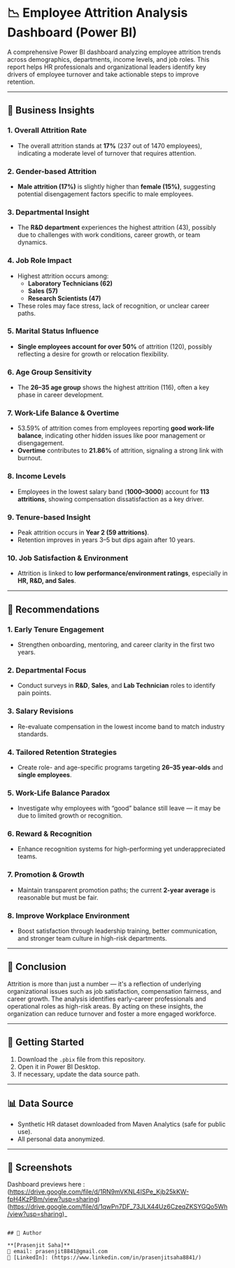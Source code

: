 # 📉 Employee Attrition Analysis Dashboard (Power BI)

A comprehensive Power BI dashboard analyzing employee attrition trends across demographics, departments, income levels, and job roles. This report helps HR professionals and organizational leaders identify key drivers of employee turnover and take actionable steps to improve retention.

---

## 🚀 Business Insights

### 1. Overall Attrition Rate
- The overall attrition stands at **17%** (237 out of 1470 employees), indicating a moderate level of turnover that requires attention.

### 2. Gender-based Attrition
- **Male attrition (17%)** is slightly higher than **female (15%)**, suggesting potential disengagement factors specific to male employees.

### 3. Departmental Insight
- The **R&D department** experiences the highest attrition (43), possibly due to challenges with work conditions, career growth, or team dynamics.

### 4. Job Role Impact
- Highest attrition occurs among:
  - **Laboratory Technicians (62)**
  - **Sales (57)**
  - **Research Scientists (47)**
- These roles may face stress, lack of recognition, or unclear career paths.

### 5. Marital Status Influence
- **Single employees account for over 50%** of attrition (120), possibly reflecting a desire for growth or relocation flexibility.

### 6. Age Group Sensitivity
- The **26–35 age group** shows the highest attrition (116), often a key phase in career development.

### 7. Work-Life Balance & Overtime
- 53.59% of attrition comes from employees reporting **good work-life balance**, indicating other hidden issues like poor management or disengagement.
- **Overtime** contributes to **21.86%** of attrition, signaling a strong link with burnout.

### 8. Income Levels
- Employees in the lowest salary band (**1000–3000**) account for **113 attritions**, showing compensation dissatisfaction as a key driver.

### 9. Tenure-based Insight
- Peak attrition occurs in **Year 2 (59 attritions)**.
- Retention improves in years 3–5 but dips again after 10 years.

### 10. Job Satisfaction & Environment
- Attrition is linked to **low performance/environment ratings**, especially in **HR, R&D, and Sales**.

---

## 🎯 Recommendations

### 1. Early Tenure Engagement
- Strengthen onboarding, mentoring, and career clarity in the first two years.

### 2. Departmental Focus
- Conduct surveys in **R&D**, **Sales**, and **Lab Technician** roles to identify pain points.

### 3. Salary Revisions
- Re-evaluate compensation in the lowest income band to match industry standards.

### 4. Tailored Retention Strategies
- Create role- and age-specific programs targeting **26–35 year-olds** and **single employees**.

### 5. Work-Life Balance Paradox
- Investigate why employees with “good” balance still leave — it may be due to limited growth or recognition.

### 6. Reward & Recognition
- Enhance recognition systems for high-performing yet underappreciated teams.

### 7. Promotion & Growth
- Maintain transparent promotion paths; the current **2-year average** is reasonable but must be fair.

### 8. Improve Workplace Environment
- Boost satisfaction through leadership training, better communication, and stronger team culture in high-risk departments.

---

## 🧠 Conclusion

Attrition is more than just a number — it's a reflection of underlying organizational issues such as job satisfaction, compensation fairness, and career growth. The analysis identifies early-career professionals and operational roles as high-risk areas. By acting on these insights, the organization can reduce turnover and foster a more engaged workforce.

---

## 📁 Getting Started

1. Download the `.pbix` file from this repository.
2. Open it in Power BI Desktop.
3. If necessary, update the data source path.

---

## 📊 Data Source

- Synthetic HR dataset downloaded from Maven Analytics (safe for public use).
- All personal data anonymized.

---

## 📸 Screenshots

Dashboard previews here :
(https://drive.google.com/file/d/1RN9mVKNL4ISPe_Kjb25kKW-fpH4KzPBm/view?usp=sharing)
(https://drive.google.com/file/d/1qwPn7DF_73JLX44Uz6CzeqZKSYGQo5Wh/view?usp=sharing)_

```

## 🙋 Author

**[Prasenjit Saha]**  
📧 email: prasenjit8841@gmail.com  
🔗 [LinkedIn]: (https://www.linkedin.com/in/prasenjitsaha8841/)
